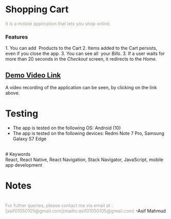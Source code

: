 # Shopping Cart

<span class="colour" style="color:rgb(167, 159, 147)">It is a mobile application that lets you shop online.</span>
<br>
### Features

1\. You can add  Products to the Cart
2\. Items added to the Cart persists\, even if you close the app\.
3\. You can see all  your *Bills*.
3\. If a user waits for more than 20 seconds in the *Checkout* screen, it redirects to the *Home.*
<br>
## [Demo Video Link](https://drive.google.com/file/d/1x9vpCBUiqTxM1Sf2YIuSgEaY4rRXtI6D/view?usp=sharing)

A video recording of the application can be seen, by clicking on the link above.

# Testing

* The app is tested on the following OS: Android (10)
* The app is tested on the following devices: Redmi Note 7 Pro, Samsung Galaxy S7 Edge

<br>
# Keywords
<br>
React, React Native, React Navigation, Stack Navigator, JavaScript, mobile app development

# Notes
<br>
<span class="colour" style="color:rgb(167, 159, 147)">For futher queries, please contact me via email at : [asif01050105@gmail.com](mailto:asif01050105@gmail.com)</span>
<span class="colour" style="color:rgb(167, 159, 147)"></span>
<span class="colour" style="color:rgb(167, 159, 147)"></span>-Asif Mahmud